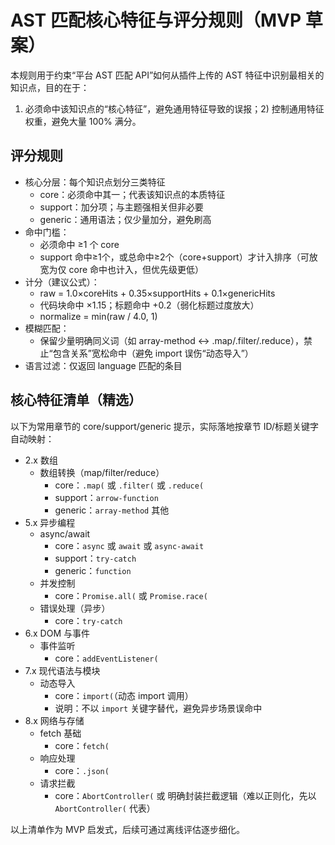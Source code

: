 # AST 匹配核心特征与评分规则（MVP 草案）

本规则用于约束“平台 AST 匹配 API”如何从插件上传的 AST 特征中识别最相关的知识点，目的在于：
1) 必须命中该知识点的“核心特征”，避免通用特征导致的误报；2) 控制通用特征权重，避免大量 100% 满分。

## 评分规则
- 核心分层：每个知识点划分三类特征
  - core：必须命中其一；代表该知识点的本质特征
  - support：加分项；与主题强相关但非必要
  - generic：通用语法；仅少量加分，避免刷高
- 命中门槛：
  - 必须命中 ≥1 个 core
  - support 命中≥1个，或总命中≥2个（core+support）才计入排序（可放宽为仅 core 命中也计入，但优先级更低）
- 计分（建议公式）：
  - raw = 1.0×coreHits + 0.35×supportHits + 0.1×genericHits
  - 代码块命中 ×1.15；标题命中 +0.2（弱化标题过度放大）
  - normalize = min(raw / 4.0, 1)
- 模糊匹配：
  - 保留少量明确同义词（如 array-method ↔ .map/.filter/.reduce），禁止“包含关系”宽松命中（避免 import 误伤“动态导入”）
- 语言过滤：仅返回 language 匹配的条目

## 核心特征清单（精选）

以下为常用章节的 core/support/generic 提示，实际落地按章节 ID/标题关键字自动映射：

- 2.x 数组
  - 数组转换（map/filter/reduce）
    - core：`.map(` 或 `.filter(` 或 `.reduce(`
    - support：`arrow-function`
    - generic：`array-method` 其他
- 5.x 异步编程
  - async/await
    - core：`async` 或 `await` 或 `async-await`
    - support：`try-catch`
    - generic：`function`
  - 并发控制
    - core：`Promise.all(` 或 `Promise.race(`
  - 错误处理（异步）
    - core：`try-catch`
- 6.x DOM 与事件
  - 事件监听
    - core：`addEventListener(`
- 7.x 现代语法与模块
  - 动态导入
    - core：`import(`（动态 import 调用）
    - 说明：不以 `import` 关键字替代，避免异步场景误命中
- 8.x 网络与存储
  - fetch 基础
    - core：`fetch(`
  - 响应处理
    - core：`.json(`
  - 请求拦截
    - core：`AbortController(` 或 明确封装拦截逻辑（难以正则化，先以 `AbortController(` 代表）

以上清单作为 MVP 启发式，后续可通过离线评估逐步细化。

